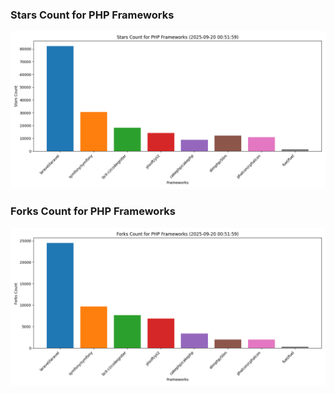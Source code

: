 ### Stars Count for PHP Frameworks

![Stars Chart](./archive/charts/20250920005159_stars_count.png)

### Forks Count for PHP Frameworks

![Forks Chart](./archive/charts/20250920005159_forks_count.png)

